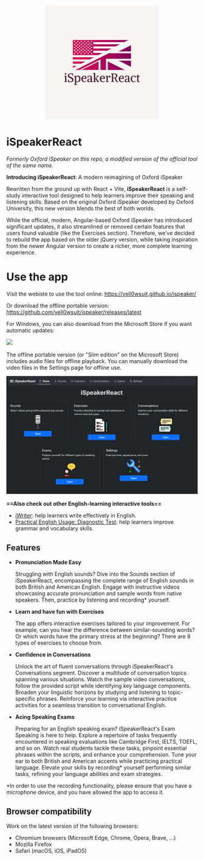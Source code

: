 <p align="center">
  <img width="300" height="300" src="./public/images/logos/ispeakerreact-logo-color.svg" />
</p>

# iSpeakerReact

*Formerly Oxford iSpeaker on this repo, a modified version of the official tool of the same name.*

**Introducing iSpeakerReact**: A modern reimagining of Oxford iSpeaker

Rewritten from the ground up with React + Vite, **iSpeakerReact** is a self-study interactive tool designed to help learners improve their speaking and listening skills. Based on the original Oxford iSpeaker developed by Oxford University, this new version blends the best of both worlds.

While the official, modern, Angular-based Oxford iSpeaker has introduced significant updates, it also streamlined or removed certain features that users found valuable (like the Exercises section). Therefore, we’ve decided to rebuild the app based on the older jQuery version, while taking inspiration from the newer Angular version to create a richer, more complete learning experience.

# Use the app

Visit the webiste to use the tool online: <https://yell0wsuit.github.io/ispeaker/>

Or download the offline portable version: <https://github.com/yell0wsuit/ispeaker/releases/latest>

For Windows, you can also download from the Microsoft Store if you want automatic updates:

<a href="https://apps.microsoft.com/store/detail/9NWK49GLXGFP?launch=true&mode=mini">
 <img width="300px" src="https://get.microsoft.com/images/en-us%20dark.svg"/>
</a>

The offline portable version (or "Slim edition" on the Microsoft Store) includes audio files for offline playback. You can manually download the video files in the Settings page for offline use.

![](./public/images/homepage_screenshot.webp)

**==Also check out other English-learning interactive tools==**

- [iWriter](http://github.com/yell0wsuit/iwriter): help learners write effectively in English.
- [Practical English Usage: Diagnostic Test](http://github.com/yell0wsuit/oxford-peu-diagnostics): help learners improve grammar and vocabulary skills.

## Features

- **Pronunciation Made Easy**

  Struggling with English sounds? Dive into the Sounds section of iSpeakerReact, encompassing the complete range of English sounds in both British and American English. Engage with instructive videos showcasing accurate pronunciation and sample words from native speakers. Then, practice by listening and recording* yourself.

- **Learn and have fun with Exercises**

  The app offers interactive exercises tailored to your improvement. For example, can you hear the difference between similar-sounding words? Or which words have the primary stress at the beginning? There are 8 types of exercises to choose from.

- **Confidence in Conversations**

  Unlock the art of fluent conversations through iSpeakerReact's Conversations segment. Discover a multitude of conversation topics spanning various situations. Watch the sample video conversations, follow the provided script while identifying key language components. Broaden your linguistic horizons by studying and listening to topic-specific phrases. Reinforce your learning via interactive practice activities for a seamless transition to conversational English.

- **Acing Speaking Exams**

  Preparing for an English speaking exam? iSpeakerReact's Exam Speaking is here to help. Explore a repertoire of tasks frequently encountered in speaking evaluations like Cambridge First, IELTS, TOEFL, and so on. Watch real students tackle these tasks, pinpoint essential phrases within the scripts, and enhance your comprehension. Tune your ear to both British and American accents while practicing practical language. Elevate your skills by recording* yourself performing similar tasks, refining your language abilities and exam strategies.

*In order to use the recording functionality, please ensure that you have a microphone device, and you have allowed the app to access it.

## Browser compatibility

Work on the latest version of the following browsers:

- Chromium browsers (Microsoft Edge, Chrome, Opera, Brave, ...)
- Mozilla Firefox
- Safari (macOS, iOS, iPadOS)

